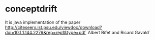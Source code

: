 # conceptdrift

It is java implementation of the paper
http://citeseerx.ist.psu.edu/viewdoc/download?doi=10.1.1.144.2279&rep=rep1&type=pdf, Albert Bifet and Ricard Gavald`
